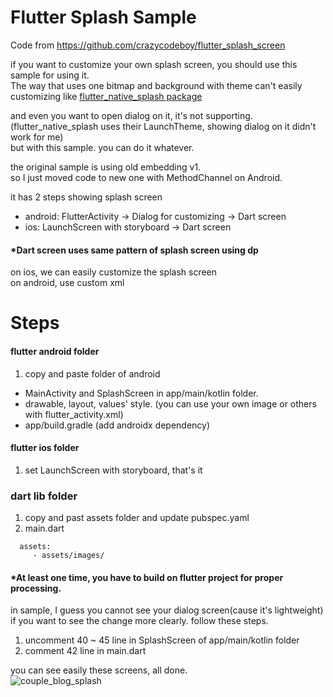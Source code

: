 # Flutter Splash Sample
Code from https://github.com/crazycodeboy/flutter_splash_screen

if you want to customize your own splash screen, you should use this sample for using it.  
The way that uses one bitmap and background with theme can't easily customizing like [flutter_native_splash package](https://pub.dev/packages/flutter_native_splash)

and even you want to open dialog on it, it's not supporting.  
(flutter_native_splash uses their LaunchTheme, showing dialog on it didn't work for me)  
but with this sample. you can do it whatever.

the original sample is using old embedding v1.  
so I just moved code to new one with MethodChannel on Android.

it has 2 steps showing splash screen
- android: FlutterActivity -> Dialog for customizing -> Dart screen
- ios: LaunchScreen with storyboard -> Dart screen

#### *Dart screen uses same pattern of splash screen using dp

on ios, we can easily customize the splash screen  
on android, use custom xml

# Steps
#### flutter android folder
1. copy and paste folder of android
- MainActivity and SplashScreen in app/main/kotlin folder.
- drawable, layout, values' style. (you can use your own image or others with flutter_activity.xml)
- app/build.gradle (add androidx dependency)

#### flutter ios folder
1. set LaunchScreen with storyboard, that's it

### dart lib folder
1. copy and past assets folder and update pubspec.yaml
2. main.dart
```
  assets:
     - assets/images/
```
#### *At least one time, you have to build on flutter project for proper processing.

in sample, I guess you cannot see your dialog screen(cause it's lightweight)  
if you want to see the change more clearly. follow these steps.
1. uncomment 40 ~ 45 line in SplashScreen of app/main/kotlin folder
2. comment 42 line in main.dart

you can see easily these screens, all done.  
![couple_blog_splash](https://user-images.githubusercontent.com/49779139/164404724-004703b0-822f-48e5-ab1c-3e396e4255ea.gif)
